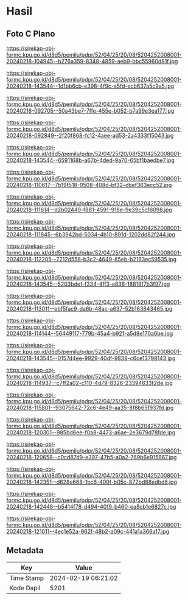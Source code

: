 # Hasil

## Foto C Plano

https://sirekap-obj-formc.kpu.go.id/d8d5/pemilu/pdpr/52/04/25/20/08/5204252008001-20240218-104945--b276a359-8348-4859-aeb9-bbc55960d81f.jpg

https://sirekap-obj-formc.kpu.go.id/d8d5/pemilu/pdpr/52/04/25/20/08/5204252008001-20240218-143544--1d1bb6cb-e398-4f9c-a5fd-ecb637a5c9a5.jpg

https://sirekap-obj-formc.kpu.go.id/d8d5/pemilu/pdpr/52/04/25/20/08/5204252008001-20240218-092705--50a43be7-7ffe-455e-b052-b7a99e3ea177.jpg

https://sirekap-obj-formc.kpu.go.id/d8d5/pemilu/pdpr/52/04/25/20/08/5204252008001-20240218-092849--2f20f868-fc12-4aee-ad53-2a4333f15043.jpg

https://sirekap-obj-formc.kpu.go.id/d8d5/pemilu/pdpr/52/04/25/20/08/5204252008001-20240218-143544--6591168b-a67b-4ded-9a70-65bf1baedbe7.jpg

https://sirekap-obj-formc.kpu.go.id/d8d5/pemilu/pdpr/52/04/25/20/08/5204252008001-20240218-110617--7b19f518-0508-408d-bf32-dbef363ecc52.jpg

https://sirekap-obj-formc.kpu.go.id/d8d5/pemilu/pdpr/52/04/25/20/08/5204252008001-20240218-111614--d2b02449-f881-4591-918e-9e39c5c16098.jpg

https://sirekap-obj-formc.kpu.go.id/d8d5/pemilu/pdpr/52/04/25/20/08/5204252008001-20240218-111845--6b3942bd-5034-4b10-891d-1202dd82f244.jpg

https://sirekap-obj-formc.kpu.go.id/d8d5/pemilu/pdpr/52/04/25/20/08/5204252008001-20240218-112205--7212d558-b3c2-4649-85eb-b2163ec59535.jpg

https://sirekap-obj-formc.kpu.go.id/d8d5/pemilu/pdpr/52/04/25/20/08/5204252008001-20240218-143545--5203bdef-f334-4ff3-a838-18818f7b3f97.jpg

https://sirekap-obj-formc.kpu.go.id/d8d5/pemilu/pdpr/52/04/25/20/08/5204252008001-20240218-113011--ebf5fac9-da6b-48ac-a637-52b163843465.jpg

https://sirekap-obj-formc.kpu.go.id/d8d5/pemilu/pdpr/52/04/25/20/08/5204252008001-20240218-114144--564491f7-779b-45a4-b921-a5d8e170a6be.jpg

https://sirekap-obj-formc.kpu.go.id/d8d5/pemilu/pdpr/52/04/25/20/08/5204252008001-20240218-143545--0157d4ee-9929-40df-9838-c6ce13798143.jpg

https://sirekap-obj-formc.kpu.go.id/d8d5/pemilu/pdpr/52/04/25/20/08/5204252008001-20240218-114937--c7ff2a02-c110-4d79-8326-23394633f2de.jpg

https://sirekap-obj-formc.kpu.go.id/d8d5/pemilu/pdpr/52/04/25/20/08/5204252008001-20240218-115801--93075642-72c6-4e49-aa35-8f8b65f937fd.jpg

https://sirekap-obj-formc.kpu.go.id/d8d5/pemilu/pdpr/52/04/25/20/08/5204252008001-20240218-120301--985bd6ee-f0a8-4473-a6ae-2e3679d78fde.jpg

https://sirekap-obj-formc.kpu.go.id/d8d5/pemilu/pdpr/52/04/25/20/08/5204252008001-20240218-120658--c0cd87d9-e397-47b5-a0a2-769b6e915667.jpg

https://sirekap-obj-formc.kpu.go.id/d8d5/pemilu/pdpr/52/04/25/20/08/5204252008001-20240218-142351--d628e668-1bc6-400f-b05c-872bd88edbd6.jpg

https://sirekap-obj-formc.kpu.go.id/d8d5/pemilu/pdpr/52/04/25/20/08/5204252008001-20240218-142448--b5414f78-d494-40f9-b460-ea8eb1e6827c.jpg

https://sirekap-obj-formc.kpu.go.id/d8d5/pemilu/pdpr/52/04/25/20/08/5204252008001-20240218-121011--4ec1e52a-962f-48b2-a09c-441a1a366a17.jpg


## Metadata

| Key        | Value               |
| ---------- | ------------------- |
| Time Stamp | 2024-02-19 06:21:02 |
| Kode Dapil | 5201                |



